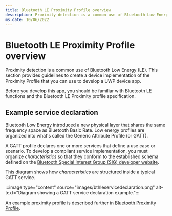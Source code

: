 ```yaml
---
title: Bluetooth LE Proximity Profile overview
description: Proximity detection is a common use of Bluetooth Low Energy (LE).
ms.date: 10/06/2022
---
```


# Bluetooth LE Proximity Profile overview

Proximity detection is a common use of Bluetooth Low Energy (LE). This section provides guidelines to create a device implementation of the Proximity Profile that you can use to develop a UWP device app.

Before you develop this app, you should be familiar with Bluetooth LE functions and the Bluetooth LE Proximity profile specification.

## Example service declaration

Bluetooth Low Energy introduced a new physical layer that shares the same frequency space as Bluetooth Basic Rate. Low energy profiles are organized into what's called the Generic Attribute Profile (or GATT).

A GATT profile declares one or more services that define a use case or scenario. To develop a compliant service implementation, you must organize *characteristics* so that they conform to the established schema defined on the [Bluetooth Special Interest Group (SIG) developer website](https://www.bluetooth.com/develop-with-bluetooth/).

This diagram shows how *characteristics* are structured inside a typical GATT service.

:::image type="content" source="images/bthleservicedeclaration.png" alt-text="Diagram showing a GATT service declaration example.":::

An example proximity profile is described further in [Bluetooth Proximity Profile](bluetooth-proximity-profile.md).
